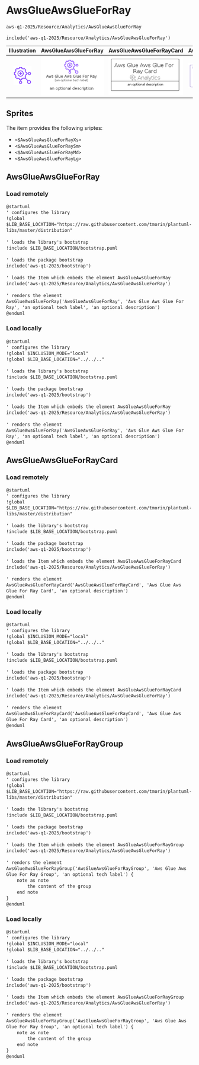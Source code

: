 # AwsGlueAwsGlueForRay


```text
aws-q1-2025/Resource/Analytics/AwsGlueAwsGlueForRay
```

```text
include('aws-q1-2025/Resource/Analytics/AwsGlueAwsGlueForRay')
```



| Illustration | AwsGlueAwsGlueForRay | AwsGlueAwsGlueForRayCard | AwsGlueAwsGlueForRayGroup |
| :---: | :---: | :---: | :---: |
| ![illustration for Illustration](../../../aws-q1-2025/Resource/Analytics/AwsGlueAwsGlueForRay.png) | ![illustration for AwsGlueAwsGlueForRay](../../../aws-q1-2025/Resource/Analytics/AwsGlueAwsGlueForRay.Local.png) | ![illustration for AwsGlueAwsGlueForRayCard](../../../aws-q1-2025/Resource/Analytics/AwsGlueAwsGlueForRayCard.Local.png) | ![illustration for AwsGlueAwsGlueForRayGroup](../../../aws-q1-2025/Resource/Analytics/AwsGlueAwsGlueForRayGroup.Local.png) |



## Sprites
The item provides the following sriptes:

- `<$AwsGlueAwsGlueForRayXs>`
- `<$AwsGlueAwsGlueForRaySm>`
- `<$AwsGlueAwsGlueForRayMd>`
- `<$AwsGlueAwsGlueForRayLg>`





## AwsGlueAwsGlueForRay

### Load remotely
```plantuml
@startuml
' configures the library
!global $LIB_BASE_LOCATION="https://raw.githubusercontent.com/tmorin/plantuml-libs/master/distribution"

' loads the library's bootstrap
!include $LIB_BASE_LOCATION/bootstrap.puml

' loads the package bootstrap
include('aws-q1-2025/bootstrap')

' loads the Item which embeds the element AwsGlueAwsGlueForRay
include('aws-q1-2025/Resource/Analytics/AwsGlueAwsGlueForRay')

' renders the element
AwsGlueAwsGlueForRay('AwsGlueAwsGlueForRay', 'Aws Glue Aws Glue For Ray', 'an optional tech label', 'an optional description')
@enduml
```

### Load locally
```plantuml
@startuml
' configures the library
!global $INCLUSION_MODE="local"
!global $LIB_BASE_LOCATION="../../.."

' loads the library's bootstrap
!include $LIB_BASE_LOCATION/bootstrap.puml

' loads the package bootstrap
include('aws-q1-2025/bootstrap')

' loads the Item which embeds the element AwsGlueAwsGlueForRay
include('aws-q1-2025/Resource/Analytics/AwsGlueAwsGlueForRay')

' renders the element
AwsGlueAwsGlueForRay('AwsGlueAwsGlueForRay', 'Aws Glue Aws Glue For Ray', 'an optional tech label', 'an optional description')
@enduml
```

## AwsGlueAwsGlueForRayCard

### Load remotely
```plantuml
@startuml
' configures the library
!global $LIB_BASE_LOCATION="https://raw.githubusercontent.com/tmorin/plantuml-libs/master/distribution"

' loads the library's bootstrap
!include $LIB_BASE_LOCATION/bootstrap.puml

' loads the package bootstrap
include('aws-q1-2025/bootstrap')

' loads the Item which embeds the element AwsGlueAwsGlueForRayCard
include('aws-q1-2025/Resource/Analytics/AwsGlueAwsGlueForRay')

' renders the element
AwsGlueAwsGlueForRayCard('AwsGlueAwsGlueForRayCard', 'Aws Glue Aws Glue For Ray Card', 'an optional description')
@enduml
```

### Load locally
```plantuml
@startuml
' configures the library
!global $INCLUSION_MODE="local"
!global $LIB_BASE_LOCATION="../../.."

' loads the library's bootstrap
!include $LIB_BASE_LOCATION/bootstrap.puml

' loads the package bootstrap
include('aws-q1-2025/bootstrap')

' loads the Item which embeds the element AwsGlueAwsGlueForRayCard
include('aws-q1-2025/Resource/Analytics/AwsGlueAwsGlueForRay')

' renders the element
AwsGlueAwsGlueForRayCard('AwsGlueAwsGlueForRayCard', 'Aws Glue Aws Glue For Ray Card', 'an optional description')
@enduml
```

## AwsGlueAwsGlueForRayGroup

### Load remotely
```plantuml
@startuml
' configures the library
!global $LIB_BASE_LOCATION="https://raw.githubusercontent.com/tmorin/plantuml-libs/master/distribution"

' loads the library's bootstrap
!include $LIB_BASE_LOCATION/bootstrap.puml

' loads the package bootstrap
include('aws-q1-2025/bootstrap')

' loads the Item which embeds the element AwsGlueAwsGlueForRayGroup
include('aws-q1-2025/Resource/Analytics/AwsGlueAwsGlueForRay')

' renders the element
AwsGlueAwsGlueForRayGroup('AwsGlueAwsGlueForRayGroup', 'Aws Glue Aws Glue For Ray Group', 'an optional tech label') {
    note as note
        the content of the group
    end note
}
@enduml
```

### Load locally
```plantuml
@startuml
' configures the library
!global $INCLUSION_MODE="local"
!global $LIB_BASE_LOCATION="../../.."

' loads the library's bootstrap
!include $LIB_BASE_LOCATION/bootstrap.puml

' loads the package bootstrap
include('aws-q1-2025/bootstrap')

' loads the Item which embeds the element AwsGlueAwsGlueForRayGroup
include('aws-q1-2025/Resource/Analytics/AwsGlueAwsGlueForRay')

' renders the element
AwsGlueAwsGlueForRayGroup('AwsGlueAwsGlueForRayGroup', 'Aws Glue Aws Glue For Ray Group', 'an optional tech label') {
    note as note
        the content of the group
    end note
}
@enduml
```

